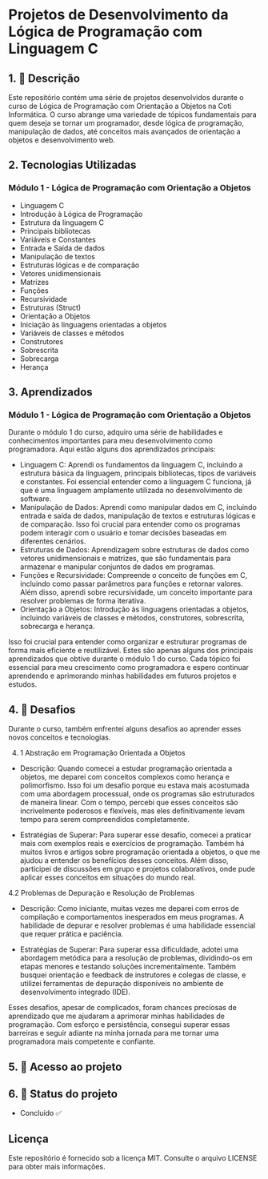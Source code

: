 # Projetos de Desenvolvimento da Lógica de Programação com Linguagem C 

## 1. 📝 Descrição 

Este repositório contém uma série de projetos desenvolvidos durante o curso de Lógica de Programação com Orientação a Objetos na Coti Informática. O curso abrange uma variedade de tópicos fundamentais para quem deseja se tornar um programador, desde lógica de programação, manipulação de dados, até conceitos mais avançados de orientação a objetos e desenvolvimento web. 

## 2. Tecnologias Utilizadas 

### Módulo 1 - Lógica de Programação com Orientação a Objetos

- Linguagem C
- Introdução à Lógica de Programação
- Estrutura da linguagem C
- Principais bibliotecas
- Variáveis ​​e Constantes
- Entrada e Saída de dados
- Manipulação de textos
- Estruturas lógicas e de comparação
- Vetores unidimensionais
- Matrizes
- Funções
- Recursividade
- Estruturas (Struct)
- Orientação a Objetos
- Iniciação às linguagens orientadas a objetos
- Variáveis ​​de classes e métodos
- Construtores
- Sobrescrita
- Sobrecarga
- Herança

## 3. Aprendizados 

### Módulo 1 - Lógica de Programação com Orientação a Objetos 

Durante o módulo 1 do curso, adquiro uma série de habilidades e conhecimentos importantes para meu desenvolvimento como programadora. Aqui estão alguns dos aprendizados principais: 

- Linguagem C: Aprendi os fundamentos da linguagem C, incluindo a estrutura básica da linguagem, principais bibliotecas, tipos de variáveis ​​e constantes. Foi essencial entender como a linguagem C funciona, já que é uma linguagem amplamente utilizada no desenvolvimento de software.
- Manipulação de Dados: Aprendi como manipular dados em C, incluindo entrada e saída de dados, manipulação de textos e estruturas lógicas e de comparação. Isso foi crucial para entender como os programas podem interagir com o usuário e tomar decisões baseadas em diferentes cenários.
- Estruturas de Dados: Aprendizagem sobre estruturas de dados como vetores unidimensionais e matrizes, que são fundamentais para armazenar e manipular conjuntos de dados em programas.
- Funções e Recursividade: Compreende o conceito de funções em C, incluindo como passar parâmetros para funções e retornar valores. Além disso, aprendi sobre recursividade, um conceito importante para resolver problemas de forma iterativa.
- Orientação a Objetos: Introdução às linguagens orientadas a objetos, incluindo variáveis ​​de classes e métodos, construtores, sobrescrita, sobrecarga e herança.

Isso foi crucial para entender como organizar e estruturar programas de forma mais eficiente e reutilizável. Estes são apenas alguns dos principais aprendizados que obtive durante o módulo 1 do curso. Cada tópico foi essencial para meu crescimento como programadora e espero continuar aprendendo e aprimorando minhas habilidades em futuros projetos e estudos.

## 4. 🚧 Desafios 

Durante o curso, também enfrentei alguns desafios ao aprender esses novos conceitos e tecnologias. 

4. 1 Abstração em Programação Orientada a Objetos

- Descrição: Quando comecei a estudar programação orientada a objetos, me deparei com conceitos complexos como herança e polimorfismo. Isso foi um desafio porque eu estava mais acostumada com uma abordagem processual, onde os programas são estruturados de maneira linear. Com o tempo, percebi que esses conceitos são incrivelmente poderosos e flexíveis, mas eles definitivamente levam tempo para serem compreendidos completamente.

- Estratégias de Superar: Para superar esse desafio, comecei a praticar mais com exemplos reais e exercícios de programação. Também há muitos livros e artigos sobre programação orientada a objetos, o que me ajudou a entender os benefícios desses conceitos. Além disso, participei de discussões em grupo e projetos colaborativos, onde pude aplicar esses conceitos em situações do mundo real.

4.2 Problemas de Depuração e Resolução de Problemas 

- Descrição: Como iniciante, muitas vezes me deparei com erros de compilação e comportamentos inesperados em meus programas. A habilidade de depurar e resolver problemas é uma habilidade essencial que requer prática e paciência.

- Estratégias de Superar: Para superar essa dificuldade, adotei uma abordagem metódica para a resolução de problemas, dividindo-os em etapas menores e testando soluções incrementalmente. Também busquei orientação e feedback de instrutores e colegas de classe, e utilizei ferramentas de depuração disponíveis no ambiente de desenvolvimento integrado (IDE).

Esses desafios, apesar de complicados, foram chances preciosas de aprendizado que me ajudaram a aprimorar minhas habilidades de programação. Com esforço e persistência, consegui superar essas barreiras e seguir adiante na minha jornada para me tornar uma programadora mais competente e confiante.

## 5. 📁 Acesso ao projeto 

## 6. 🎯 Status do projeto 

- Concluído ✅ 

## Licença 

Este repositório é fornecido sob a licença MIT. Consulte o arquivo LICENSE para obter mais informações.
